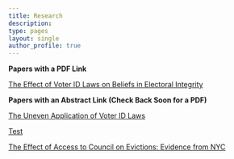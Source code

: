```yaml
---
title: Research
description:
type: pages
layout: single
author_profile: true
---
```


  
    

__Papers with a PDF Link__

[The Effect of Voter ID Laws on Beliefs in Electoral Integrity](../papers/attitudes_voter_id.pdf) 

__Papers with an Abstract Link (Check Back Soon for a PDF)__

[The Uneven Application of Voter ID Laws](../pages/abstracts/id_laws_race.md)

[Test](../pages/abstracts/evictions.md)

[The Effect of Access to Council on Evictions: Evidence from NYC](./pages/abstracts/evictions.md)
